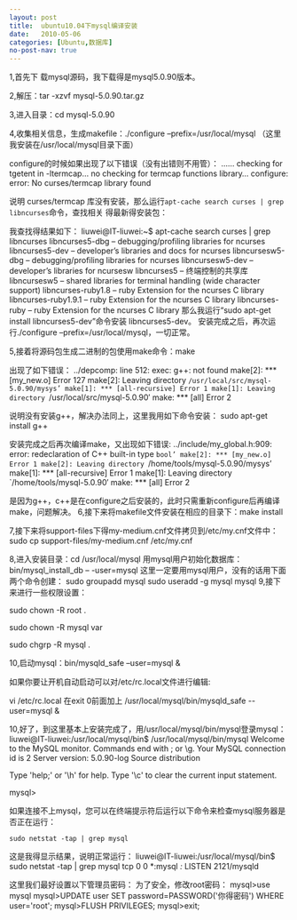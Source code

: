 ```yaml
---
layout: post
title:  ubuntu10.04下mysql编译安装
date:   2010-05-06
categories: [Ubuntu,数据库]
no-post-nav: true
---
```


1,首先下 载mysql源码，我下载得是mysql5.0.90版本。

2,解压：tar -xzvf mysql-5.0.90.tar.gz

3,进入目录：cd mysql-5.0.90

4,收集相关信息，生成makefile：./configure –prefix=/usr/local/mysql （这里我安装在/usr/local/mysql目录下面）

configure的时候如果出现了以下错误（没有出错则不用管）：
……
checking for tgetent in -ltermcap… no
checking for termcap functions library… configure: error: No curses/termcap library found

说明 curses/termcap 库没有安装，那么运行`apt-cache search curses | grep libncurses`命令，查找相关 得最新得安装包：

我查找得结果如下：
liuwei@IT-liuwei:~$ apt-cache search curses | grep libncurses
libncurses5-dbg – debugging/profiling libraries for ncurses
libncurses5-dev – developer’s libraries and docs for ncurses
libncursesw5-dbg – debugging/profiling libraries for ncurses
libncursesw5-dev – developer’s libraries for ncursesw
libncurses5 – 终端控制的共享库
libncursesw5 – shared libraries for terminal handling (wide character support)
libncurses-ruby1.8 – ruby Extension for the ncurses C library
libncurses-ruby1.9.1 – ruby Extension for the ncurses C library
libncurses-ruby – ruby Extension for the ncurses C library
那么我运行“sudo apt-get install libncurses5-dev”命令安装 libncurses5-dev。
安装完成之后，再次运行./configure –prefix=/usr/local/mysql，一切正常。

5,接着将源码包生成二进制的包使用make命令：make

出现了如下错误：
../depcomp: line 512: exec: g++: not found
make[2]: *** [my_new.o] Error 127
make[2]: Leaving directory `/usr/local/src/mysql-5.0.90/mysys’
make[1]: *** [all-recursive] Error 1
make[1]: Leaving directory `/usr/local/src/mysql-5.0.90′
make: *** [all] Error 2

说明没有安装g++，解决办法同上，这里我用如下命令安装：
sudo apt-get install g++

安装完成之后再次编译make，又出现如下错误:
../include/my_global.h:909: error: redeclaration of C++ built-in type `bool’
make[2]: *** [my_new.o] Error 1
make[2]: Leaving directory `/home/tools/mysql-5.0.90/mysys’
make[1]: *** [all-recursive] Error 1
make[1]: Leaving directory `/home/tools/mysql-5.0.90′
make: *** [all] Error 2

是因为g++，c++是在configure之后安装的，此时只需重新configure后再编译make，问题解决。
6,接下来将makefile文件安装在相应的目录下：make install

7,接下来将support-files下得my-medium.cnf文件拷贝到/etc/my.cnf文件中：sudo cp support-files/my-medium.cnf /etc/my.cnf

8,进入安装目录：cd /usr/local/mysql 用mysql用户初始化数据库：bin/mysql_install_db – -user=mysql
这里一定要用mysql用户，没有的话用下面两个命令创建：
sudo groupadd mysql
sudo useradd -g mysql mysql
9,接下来进行一些权限设置：

sudo chown -R root .

sudo chown -R mysql var

sudo chgrp -R mysql .

10,启动mysql：bin/mysqld_safe –user=mysql &

如果你要让开机自动启动可以对/etc/rc.local文件进行编辑:

vi /etc/rc.local
在exit 0前面加上
/usr/local/mysql/bin/mysqld_safe --user=mysql &

10,好了，到这里基本上安装完成了，用/usr/local/mysql/bin/mysql登录mysql：
liuwei@IT-liuwei:/usr/local/mysql/bin$ /usr/local/mysql/bin/mysql
Welcome to the MySQL monitor. Commands end with ; or \g.
Your MySQL connection id is 2
Server version: 5.0.90-log Source distribution

Type 'help;' or '\h' for help. Type '\c' to clear the current input statement.

mysql>

如果连接不上mysql，您可以在终端提示符后运行以下命令来检查mysql服务器是否正在运行：

`sudo netstat -tap | grep mysql`

这是我得显示结果，说明正常运行：
liuwei@IT-liuwei:/usr/local/mysql/bin$ sudo netstat -tap | grep mysql
tcp 0 0 *:mysql *:* LISTEN 2121/mysqld

这里我们最好设置以下管理员密码：
为了安全，修改root密码：
mysql>use mysql
mysql>UPDATE user SET password=PASSWORD('你得密码') WHERE user='root';
mysql>FLUSH PRIVILEGES;
mysql>exit;